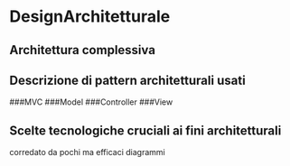 # DesignArchitetturale

## Architettura complessiva

## Descrizione di pattern architetturali usati
###MVC
###Model
###Controller
###View

## Scelte tecnologiche cruciali ai fini architetturali
corredato da pochi ma efficaci diagrammi

